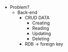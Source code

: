 - Problem?
	- Back-end
		- CRUD DATA
			- Creating
			- Reading
			- Updating
			- Deleting
		- RDB -> foreign key